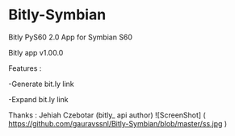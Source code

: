 # Bitly-Symbian
Bitly PyS60 2.0  App for Symbian S60

Bitly app v1.00.0

Features :

-Generate bit.ly link

-Expand bit.ly link

Thanks : Jehiah Czebotar (bitly_ api author)
![ScreenShot] ( https://github.com/gauravssnl/Bitly-Symbian/blob/master/ss.jpg )

